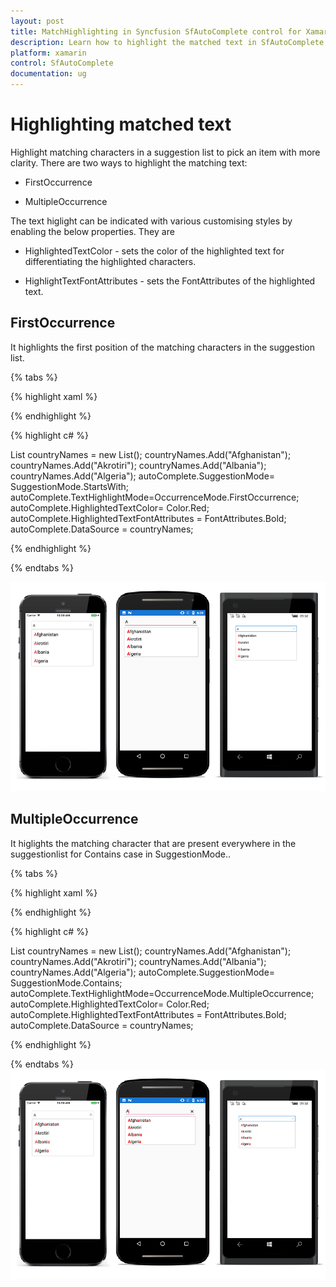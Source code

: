 ```yaml
---
layout: post
title: MatchHighlighting in Syncfusion SfAutoComplete control for Xamarin.Forms
description: Learn how to highlight the matched text in SfAutoComplete
platform: xamarin
control: SfAutoComplete
documentation: ug
---
```

# Highlighting matched text

Highlight matching characters in a suggestion list to pick an item with more clarity. There are two ways to highlight the matching text:


* FirstOccurrence

* MultipleOccurrence

The text higlight can be indicated with various customising styles by enabling the below properties. They are

* HighlightedTextColor -  sets the color of the highlighted text for differentiating the highlighted characters.

* HighlightTextFontAttributes - sets the FontAttributes of the highlighted text.

## FirstOccurrence

It highlights the first position of the matching characters in the suggestion list.

{% tabs %}

{% highlight xaml %}

<StackLayout VerticalOptions="Start" HorizontalOptions="Start" Padding="30">
	<autocomplete:SfAutoComplete HeightRequest="40" x:Name="autoComplete" TextHighlightMode="FirstOccurrence" HighlightedTextColor="Red" HighlightTextFontAttributes="Bold" SuggestionMode="StartsWith"/>                    
</StackLayout> 

{% endhighlight %}

{% highlight c# %}

List<String> countryNames = new List<String>();
countryNames.Add("Afghanistan");
countryNames.Add("Akrotiri");
countryNames.Add("Albania");
countryNames.Add("Algeria");
autoComplete.SuggestionMode= SuggestionMode.StartsWith;
autoComplete.TextHighlightMode=OccurrenceMode.FirstOccurrence;
autoComplete.HighlightedTextColor= Color.Red;
autoComplete.HighlightedTextFontAttributes = FontAttributes.Bold;
autoComplete.DataSource = countryNames;

{% endhighlight %}

{% endtabs %}

![](images/Highlighting-matched-text/FirstOccurrance.png)

## MultipleOccurrence

It higlights the matching character that are present everywhere in the suggestionlist for Contains case in SuggestionMode..

{% tabs %}

{% highlight xaml %}

<StackLayout VerticalOptions="Start" HorizontalOptions="Start" Padding="30">
	<autocomplete:SfAutoComplete HeightRequest="40" x:Name="autoComplete" TextHighlightMode="MultipleOccurrence" HighlightedTextColor="Red" HighlightTextFontAttributes="Bold" SuggestionMode="Contains"/>                    
</StackLayout> 

{% endhighlight %}

{% highlight c# %}

List<String> countryNames = new List<String>();
countryNames.Add("Afghanistan");
countryNames.Add("Akrotiri");
countryNames.Add("Albania");
countryNames.Add("Algeria");
autoComplete.SuggestionMode= SuggestionMode.Contains;
autoComplete.TextHighlightMode=OccurrenceMode.MultipleOccurrence;
autoComplete.HighlightedTextColor= Color.Red;
autoComplete.HighlightedTextFontAttributes = FontAttributes.Bold;
autoComplete.DataSource = countryNames;

{% endhighlight %}

{% endtabs %}
![](images/Highlighting-matched-text/MultipleOccurrance.png)